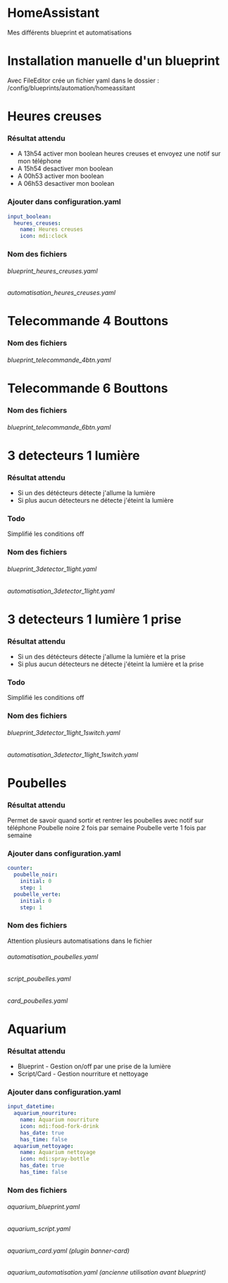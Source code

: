 # HomeAssistant
Mes différents blueprint et automatisations

# Installation manuelle d'un blueprint
Avec FileEditor crée un fichier yaml dans le dossier : /config/blueprints/automation/homeassitant

# Heures creuses
### Résultat attendu
* A 13h54 activer mon boolean heures creuses et envoyez une notif sur mon téléphone
* A 15h54 desactiver mon boolean
* A 00h53 activer mon boolean
* A 06h53 desactiver mon boolean

### Ajouter dans configuration.yaml
```yaml
input_boolean:
  heures_creuses:
    name: Heures creuses
    icon: mdi:clock    
```

### Nom des fichiers
######  blueprint_heures_creuses.yaml
######  automatisation_heures_creuses.yaml

	
    
# Telecommande 4 Bouttons
### Nom des fichiers
######  blueprint_telecommande_4btn.yaml

# Telecommande 6 Bouttons
### Nom des fichiers
######  blueprint_telecommande_6btn.yaml

# 3 detecteurs 1 lumière
### Résultat attendu
* Si un des détécteurs détecte j'allume la lumière
* Si plus aucun détecteurs ne détecte j'éteint la lumière

### Todo
Simplifié les conditions off

### Nom des fichiers
######  blueprint_3detector_1light.yaml
######  automatisation_3detector_1light.yaml

# 3 detecteurs 1 lumière 1 prise
### Résultat attendu
* Si un des détécteurs détecte j'allume la lumière et la prise
* Si plus aucun détecteurs ne détecte j'éteint la lumière et la prise

### Todo
Simplifié les conditions off

### Nom des fichiers
######  blueprint_3detector_1light_1switch.yaml
######  automatisation_3detector_1light_1switch.yaml

# Poubelles
### Résultat attendu
Permet de savoir quand sortir et rentrer les poubelles avec notif sur téléphone
Poubelle noire 2 fois par semaine
Poubelle verte 1 fois par semaine

### Ajouter dans configuration.yaml
```yaml
counter:
  poubelle_noir:
    initial: 0
    step: 1    
  poubelle_verte:
    initial: 0
    step: 1      
```

### Nom des fichiers
Attention plusieurs automatisations dans le fichier
######  automatisation_poubelles.yaml
######  script_poubelles.yaml
###### card_poubelles.yaml

# Aquarium
### Résultat attendu
* Blueprint - Gestion on/off par une prise de la lumière 
* Script/Card - Gestion nourriture et nettoyage

### Ajouter dans configuration.yaml
```yaml
input_datetime: 
  aquarium_nourriture:
    name: Aquarium nourriture
    icon: mdi:food-fork-drink
    has_date: true
    has_time: false
  aquarium_nettoyage:
    name: Aquarium nettoyage
    icon: mdi:spray-bottle
    has_date: true
    has_time: false 
```

### Nom des fichiers
######  aquarium_blueprint.yaml
######  aquarium_script.yaml
######  aquarium_card.yaml (plugin banner-card)
######  aquarium_automatisation.yaml (ancienne utilisation avant blueprint)
